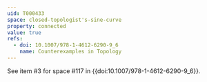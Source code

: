 ```yaml
---
uid: T000433
space: closed-topologist's-sine-curve
property: connected
value: true
refs:
  - doi: 10.1007/978-1-4612-6290-9_6
    name: Counterexamples in Topology
---
```

See item #3 for space #117 in {{doi:10.1007/978-1-4612-6290-9_6}}.
